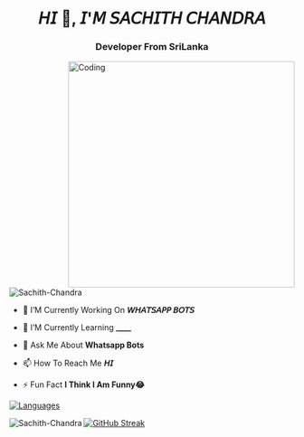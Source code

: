 
<h1 align="center">𝘏𝘐 💓, 𝘐'𝘔 𝘚𝘈𝘊𝘏𝘐𝘛𝘏 𝘊𝘏𝘈𝘕𝘋𝘙𝘈</h1>
<h3 align="center">Developer From SriLanka</h3>
<img align="right" alt="Coding" width="400" src="https://media.tenor.com/rePDfDWO3XoAAAAd/hacking.gif">

<p align="left"> <img src="https://komarev.com/ghpvc/?username=Sachith-Chandra&label=Profile%20views&color=0e75b6&style=flat" alt="Sachith-Chandra" /> </p>

- 🔭 I’M Currently Working On **𝘞𝘏𝘈𝘛𝘚𝘈𝘗𝘗 𝘉𝘖𝘛𝘚**

- 🌱 I’M Currently Learning **____**

- 💬 Ask Me About **Whatsapp Bots**

- 📫 How To Reach Me **𝘏𝘐**

- ⚡ Fun Fact **I Think I Am Funny😂**

<div align="left">
<a href="https://github.com/CYBER-x-SACHIYA-SL-MD-BOT?tab=languages">
    <img src="https://github-readme-stats.vercel.app/api/top-langs/?username=Sachith-Chandra&theme=highcontrast&layout=compact" alt="Languages">
</a>
  
<p><img align="left" src="https://github-readme-stats.vercel.app/api?username=Sachith&show_icons=true&count_private=true&theme=highcontrast" alt="Sachith-Chandra" /></p>

<div align="left">
  <a href="https://github.com/CYBER-x-SACHIYA-SL-MD-BOT">
    <img src="https://github-readme-streak-stats.herokuapp.com/?user=Sachith-Chandra&theme=highcontrast" alt="GitHub Streak" />
  </a>
</div>


